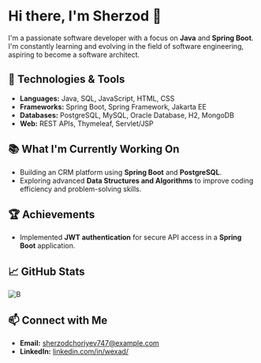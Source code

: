 # Hi there, I'm Sherzod 👋

I'm a passionate software developer with a focus on **Java** and **Spring Boot**. 
I'm constantly learning and evolving in the field of software engineering, aspiring to become a software architect.

## 🚀 Technologies & Tools

- **Languages:** Java, SQL, JavaScript, HTML, CSS
- **Frameworks:** Spring Boot, Spring Framework, Jakarta EE
- **Databases:** PostgreSQL, MySQL, Oracle Database, H2, MongoDB
- **Web:** REST APIs, Thymeleaf, Servlet/JSP

## 📚 What I'm Currently Working On

- Building an CRM platform using **Spring Boot** and **PostgreSQL**.
- Exploring advanced **Data Structures and Algorithms** to improve coding efficiency and problem-solving skills.

## 🏆 Achievements

- Implemented **JWT authentication** for secure API access in a **Spring Boot** application.

## 📈 GitHub Stats

![B](https://github-readme-stats.vercel.app/api?username=wexad&show_icons=true&theme=radical)

## 📫 Connect with Me

- **Email:** [sherzodchoriyev747@example.com](mailto:sherzodchoriyev747@example.com)
- **LinkedIn:** [linkedin.com/in/wexad/](https://www.linkedin.com/in/wexad/)
